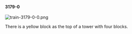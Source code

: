 #### 3179-0
![train-3179-0-0.png](https://github.com/lil-lab/nlvr/raw/master/nlvr/train/images/24/train-3179-0-0.png "train-3179-0-0.png")

There is a yellow block as the top of a tower with four blocks.